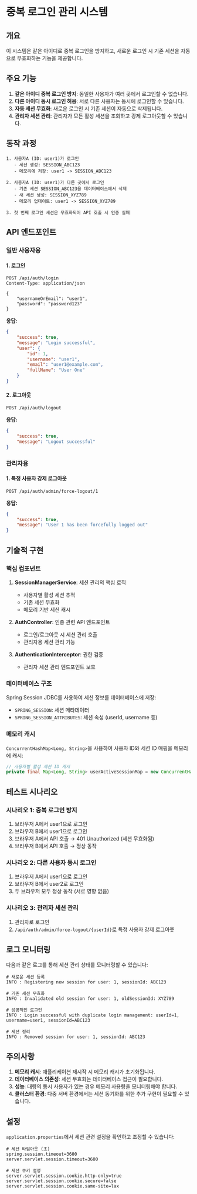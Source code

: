 # 중복 로그인 관리 시스템

## 개요

이 시스템은 같은 아이디로 중복 로그인을 방지하고, 새로운 로그인 시 기존 세션을 자동으로 무효화하는 기능을 제공합니다.

## 주요 기능

1. **같은 아이디 중복 로그인 방지**: 동일한 사용자가 여러 곳에서 로그인할 수 없습니다.
2. **다른 아이디 동시 로그인 허용**: 서로 다른 사용자는 동시에 로그인할 수 있습니다.
3. **자동 세션 무효화**: 새로운 로그인 시 기존 세션이 자동으로 삭제됩니다.
4. **관리자 세션 관리**: 관리자가 모든 활성 세션을 조회하고 강제 로그아웃할 수 있습니다.

## 동작 과정

```
1. 사용자A (ID: user1)가 로그인
   - 세션 생성: SESSION_ABC123
   - 메모리에 저장: user1 -> SESSION_ABC123

2. 사용자A (ID: user1)가 다른 곳에서 로그인
   - 기존 세션 SESSION_ABC123을 데이터베이스에서 삭제
   - 새 세션 생성: SESSION_XYZ789
   - 메모리 업데이트: user1 -> SESSION_XYZ789

3. 첫 번째 로그인 세션은 무효화되어 API 호출 시 인증 실패
```

## API 엔드포인트

### 일반 사용자용

#### 1. 로그인
```http
POST /api/auth/login
Content-Type: application/json

{
    "usernameOrEmail": "user1",
    "password": "password123"
}
```

**응답:**
```json
{
    "success": true,
    "message": "Login successful",
    "user": {
        "id": 1,
        "username": "user1",
        "email": "user1@example.com",
        "fullName": "User One"
    }
}
```

#### 2. 로그아웃
```http
POST /api/auth/logout
```

**응답:**
```json
{
    "success": true,
    "message": "Logout successful"
}
```

### 관리자용

#### 1. 특정 사용자 강제 로그아웃
```http
POST /api/auth/admin/force-logout/1
```

**응답:**
```json
{
    "success": true,
    "message": "User 1 has been forcefully logged out"
}
```

## 기술적 구현

### 핵심 컴포넌트

1. **SessionManagerService**: 세션 관리의 핵심 로직
   - 사용자별 활성 세션 추적
   - 기존 세션 무효화
   - 메모리 기반 세션 캐시

2. **AuthController**: 인증 관련 API 엔드포인트
   - 로그인/로그아웃 시 세션 관리 호출
   - 관리자용 세션 관리 기능

3. **AuthenticationInterceptor**: 권한 검증
   - 관리자 세션 관리 엔드포인트 보호

### 데이터베이스 구조

Spring Session JDBC를 사용하여 세션 정보를 데이터베이스에 저장:
- `SPRING_SESSION`: 세션 메타데이터
- `SPRING_SESSION_ATTRIBUTES`: 세션 속성 (userId, username 등)

### 메모리 캐시

`ConcurrentHashMap<Long, String>`을 사용하여 사용자 ID와 세션 ID 매핑을 메모리에 캐시:
```java
// 사용자별 활성 세션 ID 캐시
private final Map<Long, String> userActiveSessionMap = new ConcurrentHashMap<>();
```

## 테스트 시나리오

### 시나리오 1: 중복 로그인 방지
1. 브라우저 A에서 user1으로 로그인
2. 브라우저 B에서 user1으로 로그인
3. 브라우저 A에서 API 호출 → 401 Unauthorized (세션 무효화됨)
4. 브라우저 B에서 API 호출 → 정상 동작

### 시나리오 2: 다른 사용자 동시 로그인
1. 브라우저 A에서 user1으로 로그인
2. 브라우저 B에서 user2로 로그인
3. 두 브라우저 모두 정상 동작 (서로 영향 없음)

### 시나리오 3: 관리자 세션 관리
1. 관리자로 로그인
2. `/api/auth/admin/force-logout/{userId}`로 특정 사용자 강제 로그아웃

## 로그 모니터링

다음과 같은 로그를 통해 세션 관리 상태를 모니터링할 수 있습니다:

```
# 새로운 세션 등록
INFO : Registering new session for user: 1, sessionId: ABC123

# 기존 세션 무효화
INFO : Invalidated old session for user: 1, oldSessionId: XYZ789

# 성공적인 로그인
INFO : Login successful with duplicate login management: userId=1, username=user1, sessionId=ABC123

# 세션 정리
INFO : Removed session for user: 1, sessionId: ABC123
```

## 주의사항

1. **메모리 캐시**: 애플리케이션 재시작 시 메모리 캐시가 초기화됩니다.
2. **데이터베이스 의존성**: 세션 무효화는 데이터베이스 접근이 필요합니다.
3. **성능**: 대량의 동시 사용자가 있는 경우 메모리 사용량을 모니터링해야 합니다.
4. **클러스터 환경**: 다중 서버 환경에서는 세션 동기화를 위한 추가 구현이 필요할 수 있습니다.

## 설정

`application.properties`에서 세션 관련 설정을 확인하고 조정할 수 있습니다:

```properties
# 세션 타임아웃 (초)
spring.session.timeout=3600
server.servlet.session.timeout=3600

# 세션 쿠키 설정
server.servlet.session.cookie.http-only=true
server.servlet.session.cookie.secure=false
server.servlet.session.cookie.same-site=lax
``` 